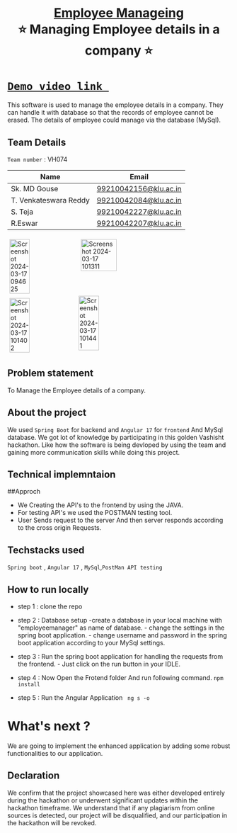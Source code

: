 <h1 align="center" style="border-bottom: none">
    <b>
        <a href="https://www.google.com"> Employee Manageing </a><br>
    </b>
    ⭐️ Managing Employee details in a company ⭐️ <br>
</h1>

#   [`Demo video link `](https://drive.google.com/file/d/18PJ0pI3Gkaksj8qbHavbenTmzfIpPAxt/view?usp=sharing)
This software is used to manage the employee details in a company. They can handle it with database so that the records of employee cannot be erased.
The details of employee could manage via the database (MySql).
## Team Details
`Team number` : VH074

| Name    | Email           |
|---------|-----------------|
| Sk. MD Gouse | 99210042156@klu.ac.in |
| T. Venkateswara Reddy| 99210042084@klu.ac.in|
| S. Teja | 99210042227@klu.ac.in |
| R.Eswar | 99210042207@klu.ac.in |

<div style="display: flex; flex-wrap: wrap;">
    
<img width="781" alt="Screenshot 2024-03-17 094625" src="https://github.com/Gouse08/vashisht-hakothan/assets/159637811/35af3327-e267-4ebd-816f-7933ae8655a6" alt="Image 1" style="width: 30%; margin: 5px;">
<img width="934" alt="Screenshot 2024-03-17 101311" src="https://github.com/Gouse08/vashisht-hakothan/assets/159637811/51f82e0e-1035-4508-a101-9b984d922241" alt="Image 2" style="width: 40%; margin: 5px;">
<img width="960" alt="Screenshot 2024-03-17 101402" src="https://github.com/Gouse08/vashisht-hakothan/assets/159637811/324e89e0-003c-45eb-8e6c-c7eebd3b2df3" alt="Image 3" style="width: 30%; margin: 5px;">
<img width="986" alt="Screenshot 2024-03-17 101441" src="https://github.com/Gouse08/vashisht-hakothan/assets/159637811/3b92895a-f327-4447-abc8-debf43b7b244" style="width: 30%;">

       
</div>

## Problem statement 
  To Manage the Employee details of a company.
## About the project
  We used ```Spring Boot``` for backend and ```Angular 17``` for ```frontend``` And MySql database. We got lot of knowledge by participating in this golden Vashisht hackathon. Like how the software is being devloped by using the team and gaining more communication skills while doing this project.
  

## Technical implemntaion 
##Approch
- We Creating the API's to the frontend by using the JAVA. 
- For testing API's we used the POSTMAN testing tool.
- User Sends request to the server And then server responds according to the cross origin Requests.

## Techstacks used 
`Spring boot` , `Angular 17` , `MySql`,`PostMan API testing`

## How to run locally  
- step 1 : clone the repo
- step 2 : Database setup
      -create a database in your local machine with "employeemanager" as name of database.
      - change the settings in the spring boot application.
      - change username and password in the spring boot application according to your MySql settings.

- step 3 : Run the spring boot application for handling the requests from the frontend.
          - Just click on the run button in your IDLE.
- step 4 : Now Open the Frotend folder And run following command.
          ```
          npm install
          ```
- step 5 : Run the Angular Application
        ``` ng s -o```


# What's next ?
We are going to implement the enhanced application by adding some robust functionalities to our application. 

## Declaration
We confirm that the project showcased here was either developed entirely during the hackathon or underwent significant updates within the hackathon timeframe. We understand that if any plagiarism from online sources is detected, our project will be disqualified, and our participation in the hackathon will be revoked.
